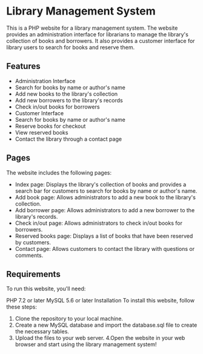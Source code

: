 # Library Management System

This is a PHP website for a library management system. The website provides an administration interface for librarians to manage the library's collection of books and borrowers. It also provides a customer interface for library users to search for books and reserve them.

## Features
- Administration Interface
- Search for books by name or author's name
- Add new books to the library's collection
- Add new borrowers to the library's records
- Check in/out books for borrowers
- Customer Interface
- Search for books by name or author's name
- Reserve books for checkout
- View reserved books
- Contact the library through a contact page


## Pages
The website includes the following pages:

- Index page: Displays the library's collection of books and provides a search bar for customers to search for books by name or author's name.
- Add book page: Allows administrators to add a new book to the library's collection.
- Add borrower page: Allows administrators to add a new borrower to the library's records.
- Check in/out page: Allows administrators to check in/out books for borrowers.
- Reserved books page: Displays a list of books that have been reserved by customers.
- Contact page: Allows customers to contact the library with questions or comments.

## Requirements
To run this website, you'll need:

PHP 7.2 or later
MySQL 5.6 or later
Installation
To install this website, follow these steps:

1. Clone the repository to your local machine.
2. Create a new MySQL database and import the database.sql file to create the necessary tables.
3. Upload the files to your web server.
4.Open the website in your web browser and start using the library management system!


